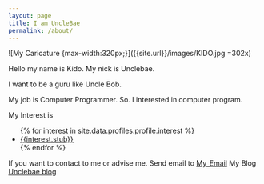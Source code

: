 ```yaml
---
layout: page
title: I am UncleBae
permalink: /about/
---
```

![My Caricature {max-width:320px;}]({{site.url}}/images/KIDO.jpg =302x)

Hello my name is Kido. 
My nick is Unclebae. 

I want to be a guru like Uncle Bob.

My job is Computer Programmer. So. I interested in computer program.

My Interest is 
<ul>
{% for interest in site.data.profiles.profile.interest %}
  <li>
    <a href="{{interest.url}}">
      {{interest.stub}}
	</a>
  </li>
{% endfor %}
</ul>

If you want to contact to me or advise me.
Send email to [My_Email](mailTo:{{site.data.profiles.profile.contact.email}})
My Blog [Unclebae blog]({{site.data.profiles.profile.contact.blog}})

